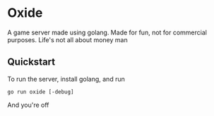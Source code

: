 # **Oxide**

A game server made using golang. Made for fun, not for commercial purposes. Life's not all about money man

## Quickstart
To run the server, install golang, and run
```
go run oxide [-debug]
```

And you're off
